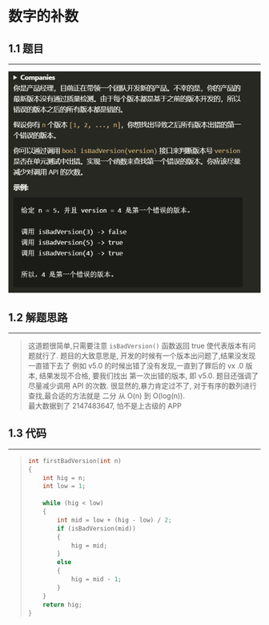 # 数字的补数

## 1.1 题目
---
![alt](Question.png)

## 1.2 解题思路
---
> 这道题很简单,只需要注意 `isBadVersion()` 函数返回 true 使代表版本有问题就行了.
>题目的大致意思是, 开发的时候有一个版本出问题了,结果没发现一直错下去了 例如 v5.0 的时候出错了没有发现,一直到了罪后的 vx
.0 版本, 结果发现不合格, 要我们找出 第一次出错的版本, 即 v5.0. 题目还强调了尽量减少调用 API 的次数. 很显然的,暴力肯定过不了, 对于有序的数列进行查找,最合适的方法就是 二分 从 O(n) 到 O(log(n)).  
最大数据到了 2147483647, 怕不是上古级的 APP

## 1.3 代码
---
> ```c
> int firstBadVersion(int n)
> {
>     int hig = n;
>     int low = 1;
> 
>     while (hig < low)
>     {
>         int mid = low + (hig - low) / 2;
>         if (isBadVersion(mid))
>         {
>             hig = mid;
>         }
>         else
>         {
>             hig = mid - 1;
>         }
>     }
>     return hig;
> }
>```
